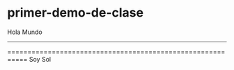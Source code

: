 # primer-demo-de-clase
Hola Mundo
*********************
===========================================================
Soy Sol
